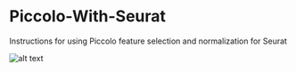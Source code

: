 # Piccolo-With-Seurat
Instructions for using Piccolo feature selection and normalization for Seurat


![alt text](https://github.com/Amartya101/Piccolo-With-Seurat/blob/SCTv2_UMAPs.png)
